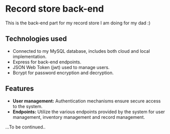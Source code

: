 # Record store back-end

This is the back-end part for my record store I am doing for my dad :)

## Technologies used
- Connected to my MySQL database, includes both cloud and local implementation.
- Express for back-end endpoints.
- JSON Web Token (jwt) used to manage users.
- Bcrypt for password encryption and decryption.

## Features
- **User management:** Authentication mechanisms ensure secure access to the system.
- **Endpoints:** Utilize the various endpoints provided by the system for user management, inventory management and record management.

...To be continued..
